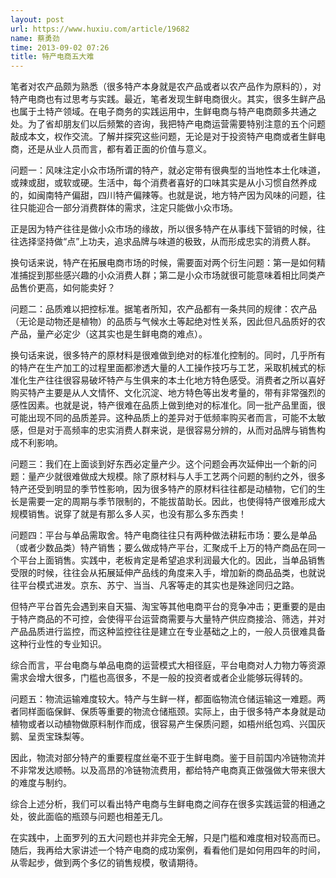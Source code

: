 ```yaml
---
layout: post
url: https://www.huxiu.com/article/19682
name: 蔡勇劲
time: 2013-09-02 07:26
title: 特产电商五大难
---
```

笔者对农产品颇为熟悉（很多特产本身就是农产品或者以农产品作为原料的），对特产电商也有过思考与实践。最近，笔者发现生鲜电商很火。其实，很多生鲜产品也属于土特产领域。在电子商务的实践运用中，生鲜电商与特产电商颇多共通之处。为了省却朋友们以后频繁的咨询，我把特产电商运营需要特别注意的五个问题敲成本文，权作交流。了解并探究这些问题，无论是对于投资特产电商或者生鲜电商，还是从业人员而言，都有着正面的价值与意义。

问题一：风味注定小众市场所谓的特产，就必定带有很典型的当地性本土化味道，或辣或甜，或软或硬。生活中，每个消费者喜好的口味其实是从小习惯自然养成的，如闽南特产偏甜，四川特产偏辣等。也就是说，地方特产因为风味的问题，往往只能迎合一部分消费群体的需求，注定只能做小众市场。

正是因为特产往往是做小众市场的缘故，所以很多特产在从事线下营销的时候，往往选择坚持做“点”上功夫，追求品牌与味道的极致，从而形成忠实的消费人群。

换句话来说，特产在拓展电商市场的时候，需要面对两个衍生问题：第一是如何精准捕捉到那些感兴趣的小众消费人群；第二是小众市场就很可能意味着相比同类产品售价更高，如何能卖好？

问题二：品质难以把控标准。据笔者所知，农产品都有一条共同的规律：农产品（无论是动物还是植物）的品质与气候水土等起绝对性关系，因此但凡品质好的农产品，量产必定少（这其实也是生鲜电商的难点）。

换句话来说，很多特产的原材料是很难做到绝对的标准化控制的。同时，几乎所有的特产在生产加工的过程里面都渗透大量的人工操作技巧与工艺，采取机械式的标准化生产往往很容易破坏特产与生俱来的本土化地方特色感受。消费者之所以喜好购买特产主要是从人文情怀、文化沉淀、地方特色等出发考量的，带有非常强烈的感性因素。也就是说，特产很难在品质上做到绝对的标准化。同一批产品里面，很可能出现不同的品质差异。这种品质上的差异对于低频率购买者而言，可能不太敏感，但是对于高频率的忠实消费人群来说，是很容易分辨的，从而对品牌与销售构成不利影响。

问题三：我们在上面谈到好东西必定量产少。这个问题会再次延伸出一个新的问题：量产少就很难做成大规模。除了原材料与人手工艺两个问题的制约之外，很多特产还受到明显的季节性影响，因为很多特产的原材料往往都是动植物，它们的生长是需要一定的周期与季节限制的，不能拔苗助长。因此，也使得特产很难形成大规模销售。说穿了就是有那么多人买，也没有那么多东西卖！

问题四：平台与单品需取舍。特产电商往往只有两种做法耕耘市场：要么是单品（或者少数品类）特产销售；要么做成特产平台，汇聚成千上万的特产商品在同一个平台上面销售。实践中，老板肯定是希望追求利润最大化的。因此，当单品销售受限的时候，往往会从拓展延伸产品线的角度来入手，增加新的商品品类，也就说往平台模式进发。京东、苏宁、当当、凡客等走的其实也是殊途同归之路。

但特产平台首先会遇到来自天猫、淘宝等其他电商平台的竞争冲击；更重要的是由于特产商品的不可控，会使得平台运营商需要与大量特产供应商接洽、筛选，并对产品品质进行监控，而这种监控往往是建立在专业基础之上的，一般人员很难具备这种行业性的专业知识。

综合而言，平台电商与单品电商的运营模式大相径庭，平台电商对人力物力等资源需求会增大很多，门槛也高很多，不是一般的投资者或者企业能够玩得转的。

问题五：物流运输难度较大。特产与生鲜一样，都面临物流仓储运输这一难题。两者同样面临保鲜、保质等重要的物流仓储瓶颈。实际上，由于很多特产本身就是动植物或者以动植物做原料制作而成，很容易产生保质问题，如梧州纸包鸡、兴国灰鹅、呈贡宝珠梨等。

因此，物流对部分特产的重要程度丝毫不亚于生鲜电商。鉴于目前国内冷链物流并不非常发达顺畅。以及高昂的冷链物流费用，都给特产电商真正做强做大带来很大的难度与制约。

综合上述分析，我们可以看出特产电商与生鲜电商之间存在很多实践运营的相通之处，彼此面临的瓶颈与问题也相差无几。

在实践中，上面罗列的五大问题也并非完全无解，只是门槛和难度相对较高而已。随后，我再给大家讲述一个特产电商的成功案例，看看他们是如何用四年的时间，从零起步，做到两个多亿的销售规模，敬请期待。

